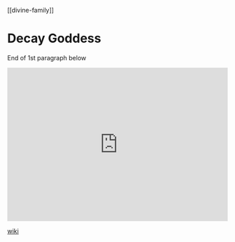 [[divine-family]]

# Decay Goddess
End of 1st paragraph below
<iframe width="100%" height="350" frameborder="0" allow="accelerometer; autoplay; clipboard-write; encrypted-media; gyroscope; picture-in-picture" allowfullscreen src="https://en.wikipedia.org/wiki/Proto-Indo-European-mythology#Other-propositions-4"></iframe>

[wiki](https://en.wikipedia.org/wiki/Proto-Indo-European-mythology#Other-propositions-4)